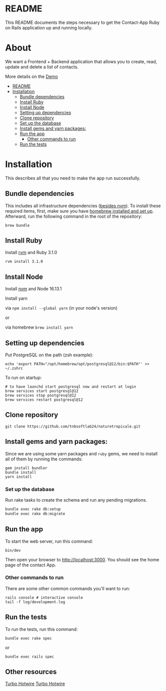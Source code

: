 # README

This README documents the steps necessary to get the Contact-App Ruby on Rails application up and running locally.
# About
We want a Frontend + Backend application that allows you to create, read, update and delete a list of contacts.

More details on the [Demo](https://turbo-contact.herokuapp.com/)


<!-- TOC -->

- [README](#readme)
- [Installation](#installation)
  - [Bundle dependencies](#bundle-dependencies)
  - [Install Ruby](#install-ruby)
  - [Install Node](#install-node)
  - [Setting up dependencies](#setting-up-dependencies)
  - [Clone repository](#clone-repository)
  - [Set up the database](#set-up-the-database)
  - [Install gems and yarn packages:](#install-gems-and-yarn-packages)
  - [Run the app](#run-the-app)
    - [Other commands to run](#other-commands-to-run)
  - [Run the tests](#run-the-tests)

<!-- /TOC -->

# Installation

This describes all that you need to make the app run successfully.

## Bundle dependencies

This includes all infrastructure dependencies ([besides nvm](#install-node)).
To install these required items,
first, make sure you have [homebrew installed and set up](https://brew.sh/).
Afterward, run the following command in the root of the repository:

```
brew bundle
```

## Install Ruby

Install [rvm](https://github.com/rvm/rvm) and Ruby 3.1.0

```
rvm install 3.1.0
```

## Install Node

Install [nvm](https://github.com/nvm-sh/nvm#installing-and-updating) and Node 16.13.1

Install yarn

via `npm install --global yarn` (in your node's version)

or

via homebrew `brew install yarn`

## Setting up dependencies

Put PostgreSQL on the path (zsh example):

```
echo 'export PATH="/opt/homebrew/opt/postgresql@12/bin:$PATH"' >> ~/.zshrc
```

To run on startup:

```
# to have launchd start postgresql now and restart at login
brew services start postgresql@12
brew services stop postgresql@12
brew services restart postgresql@12
```

## Clone repository

```
git clone https://github.com/tnbsoftlab24/naturetropicale.git
```

## Install gems and yarn packages:

Since we are using some yarn packages and `ruby` gems, we need to install all of them by running the commands:

```
gem install bundler
bundle install
yarn install
```
### Set up the database

Run rake tasks to create the schema and run any pending migrations.

```bash
bundle exec rake db:setup
bundle exec rake db:migrate
```
## Run the app

To start the web server, run this command:

```
bin/dev
```

Then open your browser to [http://localhost:3000](http://localhost:3000). You should see the home page of the contact App.

### Other commands to run

There are some other common commands you'll want to run:

```
rails console # interactive console
tail -f log/development.log
```

## Run the tests

To run the tests, run this command:

```
bundle exec rake spec
```

or

```
bundle exec rails spec
```

## Other resources
[Turbo Hotwire](https://turbo.hotwired.dev/)
[Turbo Hotwire](https://hotwired.dev/)